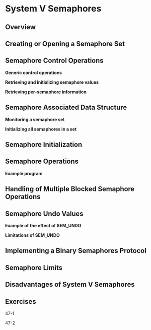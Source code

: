 # System V Semaphores

## Overview

## Creating or Opening a Semaphore Set

## Semaphore Control Operations

**Generic control operations**

**Retrieving and initializing semaphore values**

**Retrieving per-semaphore information**

## Semaphore Associated Data Structure

**Monitoring a semaphore set**

**Initializing all semaphores in a set**

## Semaphore Initialization 

## Semaphore Operations 

**Example program**

## Handling of Multiple Blocked Semaphore Operations

## Semaphore Undo Values

**Example of the effect of SEM_UNDO**

**Limitations of SEM_UNDO**

## Implementing a Binary Semaphores Protocol

## Semaphore Limits

## Disadvantages of System V Semaphores 

## Exercises

47-1

47-2